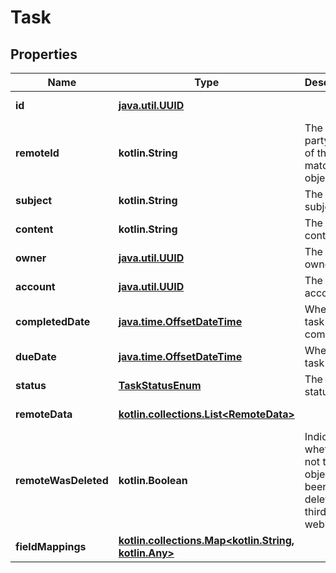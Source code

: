 
# Task

## Properties
Name | Type | Description | Notes
------------ | ------------- | ------------- | -------------
**id** | [**java.util.UUID**](java.util.UUID.md) |  |  [optional] [readonly]
**remoteId** | **kotlin.String** | The third-party API ID of the matching object. |  [optional]
**subject** | **kotlin.String** | The task&#39;s subject. |  [optional]
**content** | **kotlin.String** | The task&#39;s content. |  [optional]
**owner** | [**java.util.UUID**](java.util.UUID.md) | The task&#39;s owner. |  [optional]
**account** | [**java.util.UUID**](java.util.UUID.md) | The task&#39;s account. |  [optional]
**completedDate** | [**java.time.OffsetDateTime**](java.time.OffsetDateTime.md) | When the task is completed. |  [optional]
**dueDate** | [**java.time.OffsetDateTime**](java.time.OffsetDateTime.md) | When the task is due. |  [optional]
**status** | [**TaskStatusEnum**](TaskStatusEnum.md) | The task&#39;s status. |  [optional]
**remoteData** | [**kotlin.collections.List&lt;RemoteData&gt;**](RemoteData.md) |  |  [optional] [readonly]
**remoteWasDeleted** | **kotlin.Boolean** | Indicates whether or not this object has been deleted by third party webhooks. |  [optional] [readonly]
**fieldMappings** | [**kotlin.collections.Map&lt;kotlin.String, kotlin.Any&gt;**](kotlin.Any.md) |  |  [optional] [readonly]



